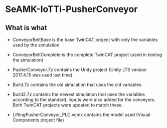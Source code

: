 # SeAMK-IoTTi-PusherConveyor

## What is what

- ConveyorBeltBase is the base TwinCAT project with only the variables used by the simulation.

- ConveyorBeltComplete is the complete TwinCAT project (used in testing the simulation)

- PusherConveyor.7z contains the Unity project (Unity LTS version 2017.4.15 was used last time)

- Build.7z contains the old simulation that uses the old variables

- Build2.7z contains the newest simulation that uses the variables according to the standard. Inputs were also added for the conveyors. Both TwinCAT projects were updated to match these.

- LiftingPusherConveyor_PLC.vcmx contains the model used (Visual Components project file)
